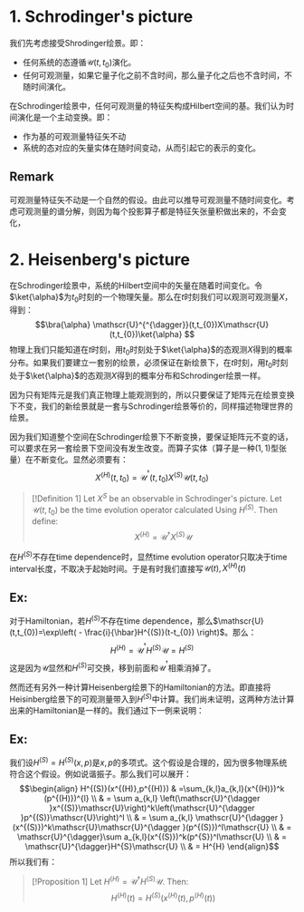 # 1. Schrodinger's picture

我们先考虑接受Shrodinger绘景。即：
- 任何系统的态遵循$\mathscr{U}(t,t_{0})$演化。
- 任何可观测量，如果它量子化之前不含时间，那么量子化之后也不含时间，不随时间演化。

在Schrodinger绘景中，任何可观测量的特征矢构成Hilbert空间的基。我们认为时间演化是一个主动变换。即：
- 作为基的可观测量特征矢不动
- 系统的态对应的矢量实体在随时间变动，从而引起它的表示的变化。
## Remark
可观测量特征矢不动是一个自然的假设。由此可以推导可观测量不随时间变化。考虑可观测量的谱分解，则因为每个投影算子都是特征矢张量积做出来的，不会变化，
# 2. Heisenberg's picture

在Schrodinger绘景中，系统的Hilbert空间中的矢量在随着时间变化。令$\ket{\alpha}$为$t_{0}$时刻的一个物理矢量。那么在$t$时刻我们可以观测可观测量$X$，得到：
$$\bra{\alpha} \mathscr{U}^{^{\dagger}}(t,t_{0})X\mathscr{U}(t,t_{0})\ket{\alpha} $$
物理上我们只能知道在$t$时刻，用$t_{0}$时刻处于$\ket{\alpha}$的态观测$X$得到的概率分布。如果我们要建立一套别的绘景，必须保证在新绘景下，在$t$时刻，用$t_{0}$时刻处于$\ket{\alpha}$的态观测$X$得到的概率分布和Schrodinger绘景一样。

因为只有矩阵元是我们真正物理上能观测到的，所以只要保证了矩阵元在绘景变换下不变，我们的新绘景就是一套与Schrodinger绘景等价的，同样描述物理世界的绘景。

因为我们知道整个空间在Schrodinger绘景下不断变换，要保证矩阵元不变的话，可以要求在另一套绘景下空间没有发生改变。而算子实体（算子是一种$(1,1)$型张量）在不断变化。显然必须要有：
$$X^{(H)}(t,t_{0})=\mathscr{U}^{^{\dagger}}(t,t_{0})X^{(S)}\mathscr{U}(t,t_{0})$$

>[!Definition 1]
>Let $X^{S}$ be an observable in Schrodinger's picture. Let $\mathscr{U}(t,t_{0})$ be the time evolution operator calculated Using $H^{(S)}$. Then define:
>$$X^{(H)}=\mathscr{U}^{\dagger}X^{(S)}\mathscr{U}$$

在$H^{(S)}$不存在time dependence时，显然time evolution operator只取决于time interval长度，不取决于起始时间。于是有时我们直接写$\mathscr{U}(t),X^{(H)}(t)$
## Ex:
对于Hamiltonian，若$H^{(S)}$不存在time dependence，那么$\mathscr{U}(t,t_{0})=\exp\left( - \frac{i}{\hbar}H^{(S)}(t-t_{0}) \right)$。那么：
$$H^{(H)}=\mathscr{U}^{^{\dagger}}H^{(S)}\mathscr{U}=H^{(S)}$$
这是因为$\mathscr{U}$显然和$H^{(S)}$可交换，移到前面和$\mathscr{U}^{^{\dagger}}$相乘消掉了。

然而还有另外一种计算Heisenberg绘景下的Hamiltonian的方法。即直接将Heisinberg绘景下的可观测量带入到$H^{(S)}$中计算。我们尚未证明，这两种方法计算出来的Hamiltonian是一样的。我们通过下一例来说明：

## Ex:
我们设$H^{(S)}=H^{(S)}(x,p)$是$x,p$的多项式。这个假设是合理的，因为很多物理系统符合这个假设。例如说谐振子。那么我们可以展开：
$$\begin{align}
H^{(S)}(x^{(H)},p^{(H)}) & =\sum_{k,l}a_{k,l}(x^{(H)})^k (p^{(H)})^{l} \\
 & = \sum a_{k,l} \left(\mathscr{U}^{\dagger }x^{(S)}\mathscr{U}\right)^k\left(\mathscr{U}^{\dagger }p^{(S)}\mathscr{U}\right)^l \\
 & = \sum a_{k,l} \mathscr{U}^{\dagger }(x^{(S)})^k\mathscr{U}\mathscr{U}^{\dagger }(p^{(S)})^l\mathscr{U} \\
 & = \mathscr{U}^{\dagger}\sum a_{k,l}(x^{(S)})^k(p^{S})^l\mathscr{U} \\
 & = \mathscr{U}^{\dagger}H^{S}\mathscr{U} \\
 & = H^{H}
\end{align}$$
所以我们有：

>[!Proposition 1]
>Let $H^{(H)}=\mathscr{U}^{\dagger}H^{(S)}\mathscr{U}$. Then:
>$$H^{(H)}(t)=H^{(S)}(x^{(H)}(t),p^{(H)}(t))$$



